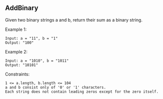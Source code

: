 ## AddBinary

Given two binary strings a and b, return their sum as a binary string.

Example 1:

```
Input: a = "11", b = "1"
Output: "100"
```

Example 2:

```
Input: a = "1010", b = "1011"
Output: "10101"
```

Constraints:

```
1 <= a.length, b.length <= 104
a and b consist only of '0' or '1' characters.
Each string does not contain leading zeros except for the zero itself.
```
